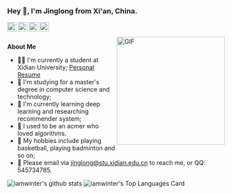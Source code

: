 ### Hey :wave:, I'm Jinglong from Xi'an, China.

<a href="https://github.com/iamwinter">
  <img align="left" alt="iamwinter's Github" width="22px" src="https://cdn.jsdelivr.net/npm/simple-icons@v3/icons/github.svg" />
</a>
<a href="https://codeforces.com/profile/winter2121">
  <img align="left" alt="iamwinter's Codeforces" width="22px" src="https://cdn.jsdelivr.net/npm/simple-icons@v3/icons/codeforces.svg" />
</a>
<a href="https://blog.csdn.net/winter2121">
  <img align="left" alt="iamwinter's Blog" width="22px" src="https://cdn.jsdelivr.net/npm/simple-icons@v3/icons/codio.svg" />
</a>
<a href="https://www.zhihu.com/people/spring21212121">
  <img align="left" alt="Winter's Zhihu" width="22px" src="https://cdn.jsdelivr.net/npm/simple-icons@v3/icons/zhihu.svg" />
</a>

<br />
<br />

<img align="right" alt="GIF" width="250px" src="https://i.pinimg.com/originals/e4/26/70/e426702edf874b181aced1e2fa5c6cde.gif" />

**About Me**

- 👨‍💻 I'm currently a student at Xidian University; [Personal Resume](https://iamwinter.github.io)
- 💼 I'm studying for a master's degree in computer science and technology;
- 🌱 I'm currently learning deep learning and researching recommender system;
- 📝 I used to be an acmer who loved algorithms.
- 🤔 My hobbies include playing basketball, playing badminton and so on;
- 💬 Please email via jinglong@stu.xidian.edu.cn to reach me, or QQ: 545734785.

![iamwinter's github stats](https://github-readme-stats.vercel.app/api?username=iamwinter&show_icons=true&hide_border=true)
![iamwinter's Top Languages Card](https://github-readme-stats.vercel.app/api/top-langs/?username=iamwinter&langs_count=8&hide=Jupyter%20Notebook&hide_border=true&exclude_repo&layout=compact&custom_title=Most%20Used%20Languages%20(Top%208))
